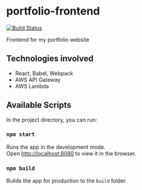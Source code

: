 # portfolio-frontend

[![Build Status](https://travis-ci.org/danwiltshire/portfolio-frontend.svg?branch=master)](https://travis-ci.org/danwiltshire/portfolio-frontend)

Frontend for my portfolio website

## Technologies involved
* React, Babel, Webpack
* AWS API Gateway
* AWS Lambda

## Available Scripts

In the project directory, you can run:

### `npm start`

Runs the app in the development mode.<br>
Open [http://localhost:8080](http://localhost:8080) to view it in the browser.

### `npm build`

Builds the app for production to the `build` folder.<br>